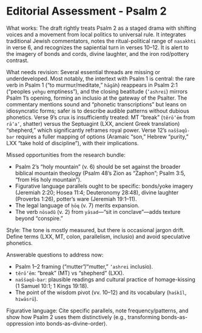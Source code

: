 # Editorial Assessment - Psalm 2

What works: The draft rightly treats Psalm 2 as a staged drama with shifting voices and a movement from local politics to universal rule. It integrates traditional Jewish commentators, notes the ritual-political range of `nasakhti` in verse 6, and recognizes the sapiential turn in verses 10–12. It is alert to the imagery of bonds and cords, divine laughter, and the iron rod/pottery contrast.

What needs revision: Several essential threads are missing or underdeveloped. Most notably, the intertext with Psalm 1 is central: the rare verb in Psalm 1 (“to murmur/meditate,” `hāgāh`) reappears in Psalm 2:1 (“peoples `yehgu` emptiness”), and the closing beatitude (`’ashrei`) mirrors Psalm 1’s opening, forming an inclusio at the gateway of the Psalter. The commentary mentions sound and “phonetic transcriptions” but leans on idiosyncratic forms; safer is to describe audible patterns without dubious phonetics. Verse 9’s crux is insufficiently treated: MT “break” (`tĕrō‘ēm` from `rā‘a‘`, shatter) versus the Septuagint (LXX, ancient Greek translation) “shepherd,” which significantly reframes royal power. Verse 12’s `naššəqû-bar` requires a fuller mapping of options (Aramaic “son,” Hebrew “purity,” LXX “take hold of discipline”), with their implications.

Missed opportunities from the research bundle:
- Psalm 2’s “holy mountain” (v. 6) should be set against the broader biblical mountain theology (Psalm 48’s Zion as “Zaphon”; Psalm 3:5, “from His holy mountain”).
- Figurative language parallels ought to be specific: bonds/yoke imagery (Jeremiah 2:20; Hosea 11:4; Deuteronomy 28:48), divine laughter (Proverbs 1:26), potter’s ware (Jeremiah 19:1–11).
- The legal language of `ḥōq` (v. 7) merits expansion.
- The verb `nōsədû` (v. 2) from `yāsad`—“sit in conclave”—adds texture beyond “conspire.”

Style: The tone is mostly measured, but there is occasional jargon drift. Define terms (LXX, MT, colon, parallelism, inclusio) and avoid speculative phonetics. 

Answerable questions to address now:
- Psalm 1–2 framing (“mutter”/“mutter,” `’ashrei` inclusio).
- `tĕrō‘ēm`: “break” (MT) vs “shepherd” (LXX).
- `naššəqû-bar`: plausible readings and cultural practice of homage-kissing (1 Samuel 10:1; 1 Kings 19:18).
- The point of the wisdom pivot (vv. 10–12) and its vocabulary (`haśkîl`, `hiwāsrū`).

Figurative language: Cite specific parallels, note frequency/patterns, and show how Psalm 2 uses them distinctively (e.g., transforming bonds-as-oppression into bonds-as-divine-order).